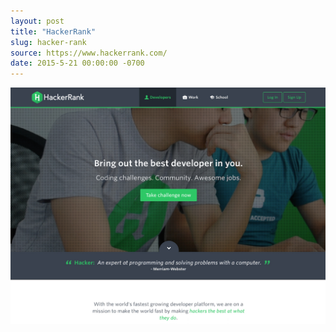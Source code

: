 ```yaml
---
layout: post
title: "HackerRank"
slug: hacker-rank
source: https://www.hackerrank.com/
date: 2015-5-21 00:00:00 -0700
---
```


<img src="/screenshots/hacker-rank.jpg">
